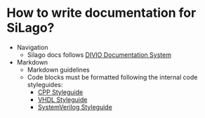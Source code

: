 # How to write documentation for SiLago?

- Navigation
  - Silago docs follows [DIVIO Documentation System](https://docs.divio.com/documentation-system/)
- Markdown
  - Markdown guidelines
  - Code blocks must be formatted following the internal code styleguides:
    - [CPP Styleguide](../Software/Styleguides/Style-guide-cpp.md)
    - [VHDL Styleguide](../Hardware/Style-guide-VHDL.md)
    - [SystemVerilog Styleguide](../Hardware/Style-guide-Verilog.md)
